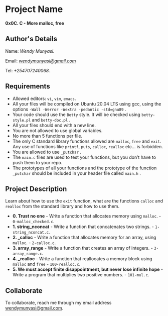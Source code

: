 # Project Name
**0x0C. C - More malloc, free**

## Author's Details
Name: *Wendy Munyasi.*

Email: *wendymunyasi@gmail.com*

Tel: *+254707240068.*

##  Requirements
*   Allowed editors: `vi`, `vim`, `emacs`.
*   All your files will be compiled on Ubuntu 20.04 LTS using gcc, using the options `-Wall -Werror -Wextra -pedantic -std=gnu89` .
*   Your code should use the `Betty` style. It will be checked using `betty-style.pl` and `betty-doc.pl` .
*   All your files should end with a new line.
*   You are not allowed to use global variables.
*   No more than 5 functions per file.
*   The only C standard library functions allowed are `malloc`, `free` and `exit`. Any use of functions like `printf`, `puts`, `calloc`, `realloc` etc… is forbidden.
*   You are allowed to use `_putchar` .
*   The `main.c` files are used to test your functions, but you don’t have to push them to your repo.
*   The prototypes of all your functions and the prototype of the function `_putchar` should be included in your header file called `main.h` .


## Project Description
Learn about how to use the `exit` function, what are the functions `calloc` and `realloc` from the standard library and how to use them.

* **0. Trust no one** - Write a function that allocates memory using `malloc`. - `0-malloc_checked.c`.
* **1. string_nconcat** - Write a function that concatenates two strings. - `1-string_nconcat.c`.
* **2. _calloc** - Write a function that allocates memory for an array, using `malloc`. - `2-calloc.c`.
* **3. array_range** - Write a function that creates an array of integers. - `3-array_range.c`.
* **4. _realloc** - Write a function that reallocates a memory block using `malloc` and `free` - `100-realloc.c`.
* **5. We must accept finite disappointment, but never lose infinite hope** - Write a program that multiplies two positive numbers. - `101-mul.c`.


## Collaborate

To collaborate, reach me through my email address wendymunyasi@gmail.com.